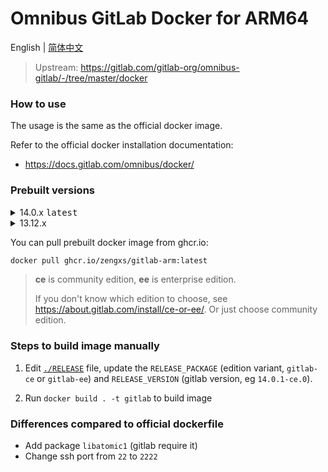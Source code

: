 # Omnibus GitLab Docker for ARM64

English | [简体中文](./README.zh-Hans.md)

> Upstream: <https://gitlab.com/gitlab-org/omnibus-gitlab/-/tree/master/docker>

### How to use

The usage is the same as the official docker image.

Refer to the official docker installation documentation:

- <https://docs.gitlab.com/omnibus/docker/>

### Prebuilt versions

<details>
<summary>14.0.x <kbd>latest</kbd></summary>

- `14.0.5-ce.0` <kbd>latest</kbd>
- `14.0.5-ee.0`
- `14.0.4-ce.0`
- `14.0.4-ee.0`
- `14.0.3-ce.0`
- `14.0.3-ee.0`
- `14.0.2-ce.0`
- `14.0.2-ee.0`
- `14.0.1-ce.0`
- `14.0.1-ee.0`

</details>

<details>
<summary>13.12.x</summary>

- `13.12.8-ce.0`
- `13.12.8-ee.0`
- `13.12.7-ce.0`
- `13.12.7-ee.0`
- `13.12.6-ce.0`
- `13.12.6-ee.0`
- `13.12.5-ce.0`
- `13.12.5-ee.0`

</details>

You can pull prebuilt docker image from ghcr.io:

```sh
docker pull ghcr.io/zengxs/gitlab-arm:latest
```

> **ce** is community edition, **ee** is enterprise edition.
>
> If you don't know which edition to choose, see <https://about.gitlab.com/install/ce-or-ee/>.
> Or just choose community edition.

### Steps to build image manually

1. Edit [`./RELEASE`](./RELEASE) file, update the `RELEASE_PACKAGE`
   (edition variant, `gitlab-ce` or `gitlab-ee`) and
   `RELEASE_VERSION` (gitlab version, eg `14.0.1-ce.0`).

2. Run `docker build . -t gitlab` to build image

### Differences compared to official dockerfile

- Add package `libatomic1` (gitlab require it)
- Change ssh port from `22` to `2222`
